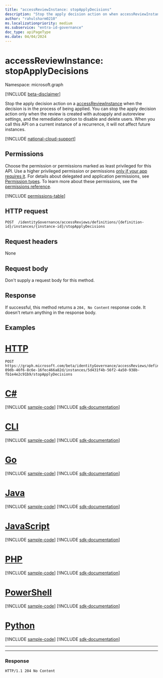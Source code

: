 ```yaml
---
title: "accessReviewInstance: stopApplyDecisions"
description: "Stop the apply decision action on when accessReviewInstance when the decision is in the process of being applied."
author: "rahulsharm0210"
ms.localizationpriority: medium
ms.subservice: "entra-id-governance"
doc_type: apiPageType
ms.date: 04/04/2024
---
```


# accessReviewInstance: stopApplyDecisions
Namespace: microsoft.graph

[!INCLUDE [beta-disclaimer](../../includes/beta-disclaimer.md)]

Stop the apply decision action on a [accessReviewInstance](../resources/accessreviewinstance.md) when the decision is in the process of being applied. 
You can stop the apply decision action only when the review is created with autoapply and autoreview settings, and the remediation option to disable and delete users. When you call this API on a current instance of a recurrence, it will not affect future instances. 

[!INCLUDE [national-cloud-support](../../includes/global-only.md)]

## Permissions
Choose the permission or permissions marked as least privileged for this API. Use a higher privileged permission or permissions [only if your app requires it](/graph/permissions-overview#best-practices-for-using-microsoft-graph-permissions). For details about delegated and application permissions, see [Permission types](/graph/permissions-overview#permission-types). To learn more about these permissions, see the [permissions reference](/graph/permissions-reference).

<!-- { "blockType": "permissions", "name": "accessreviewinstance_stopapplydecisions" } -->
[!INCLUDE [permissions-table](../includes/permissions/accessreviewinstance-stopapplydecisions-permissions.md)]

## HTTP request

<!-- { "blockType": "ignored" } -->

```http
POST  /identityGovernance/accessReviews/definitions/{definition-id}/instances/{instance-id}/stopApplyDecisions
```

## Request headers
None

## Request body
Don't supply a request body for this method.

## Response

If successful, this method returns a `204, No Content` response code. It doesn't return anything in the response body.

## Examples

# [HTTP](#tab/http)
<!-- {
  "blockType": "request",
  "name": "stop_applyDecisions"
}
-->
``` http
POST  https://graph.microsoft.com/beta/identityGovernance/accessReviews/definitions/2b83cc42-09db-46f6-8c6e-16fec466a82d/instances/5d431f4b-56f2-4a50-938b-fb1e4e2c91b9/stopApplyDecisions
```

# [C#](#tab/csharp)
[!INCLUDE [sample-code](../includes/snippets/csharp/stop-applydecisions-csharp-snippets.md)]
[!INCLUDE [sdk-documentation](../includes/snippets/snippets-sdk-documentation-link.md)]

# [CLI](#tab/cli)
[!INCLUDE [sample-code](../includes/snippets/cli/stop-applydecisions-cli-snippets.md)]
[!INCLUDE [sdk-documentation](../includes/snippets/snippets-sdk-documentation-link.md)]

# [Go](#tab/go)
[!INCLUDE [sample-code](../includes/snippets/go/stop-applydecisions-go-snippets.md)]
[!INCLUDE [sdk-documentation](../includes/snippets/snippets-sdk-documentation-link.md)]

# [Java](#tab/java)
[!INCLUDE [sample-code](../includes/snippets/java/stop-applydecisions-java-snippets.md)]
[!INCLUDE [sdk-documentation](../includes/snippets/snippets-sdk-documentation-link.md)]

# [JavaScript](#tab/javascript)
[!INCLUDE [sample-code](../includes/snippets/javascript/stop-applydecisions-javascript-snippets.md)]
[!INCLUDE [sdk-documentation](../includes/snippets/snippets-sdk-documentation-link.md)]

# [PHP](#tab/php)
[!INCLUDE [sample-code](../includes/snippets/php/stop-applydecisions-php-snippets.md)]
[!INCLUDE [sdk-documentation](../includes/snippets/snippets-sdk-documentation-link.md)]

# [PowerShell](#tab/powershell)
[!INCLUDE [sample-code](../includes/snippets/powershell/stop-applydecisions-powershell-snippets.md)]
[!INCLUDE [sdk-documentation](../includes/snippets/snippets-sdk-documentation-link.md)]

# [Python](#tab/python)
[!INCLUDE [sample-code](../includes/snippets/python/stop-applydecisions-python-snippets.md)]
[!INCLUDE [sdk-documentation](../includes/snippets/snippets-sdk-documentation-link.md)]

---

---

### Response
<!-- {
  "blockType": "response",
  "truncated": false
} -->
```http
HTTP/1.1 204 No Content
```

<!--
{
  "type": "#page.annotation",
  "description": "Stop accessReviewInstance",
  "keywords": "",
  "section": "documentation",
  "tocPath": "",
  "suppressions": [
  ]
}
-->
